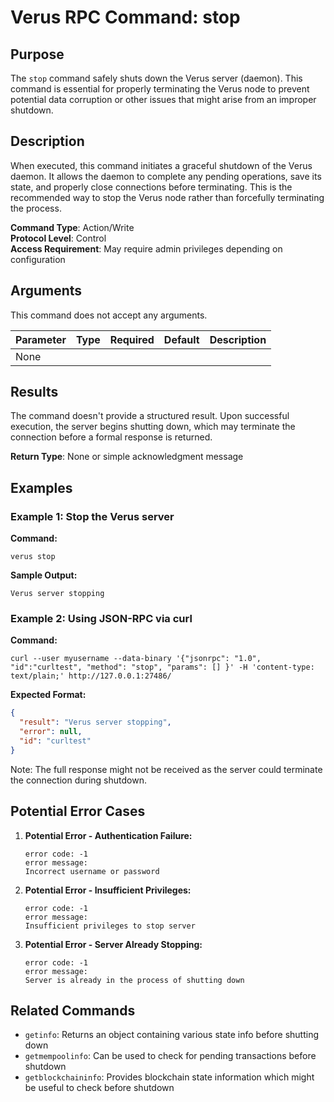 # Verus RPC Command: stop

## Purpose
The `stop` command safely shuts down the Verus server (daemon). This command is essential for properly terminating the Verus node to prevent potential data corruption or other issues that might arise from an improper shutdown.

## Description
When executed, this command initiates a graceful shutdown of the Verus daemon. It allows the daemon to complete any pending operations, save its state, and properly close connections before terminating. This is the recommended way to stop the Verus node rather than forcefully terminating the process.

**Command Type**: Action/Write  
**Protocol Level**: Control  
**Access Requirement**: May require admin privileges depending on configuration

## Arguments
This command does not accept any arguments.

| Parameter | Type | Required | Default | Description |
|-----------|------|----------|---------|-------------|
| None | | | | |

## Results
The command doesn't provide a structured result. Upon successful execution, the server begins shutting down, which may terminate the connection before a formal response is returned.

**Return Type**: None or simple acknowledgment message

## Examples

### Example 1: Stop the Verus server

**Command:**
```
verus stop
```

**Sample Output:**
```
Verus server stopping
```

### Example 2: Using JSON-RPC via curl

**Command:**
```
curl --user myusername --data-binary '{"jsonrpc": "1.0", "id":"curltest", "method": "stop", "params": [] }' -H 'content-type: text/plain;' http://127.0.0.1:27486/
```

**Expected Format:**
```json
{
  "result": "Verus server stopping",
  "error": null,
  "id": "curltest"
}
```
Note: The full response might not be received as the server could terminate the connection during shutdown.

## Potential Error Cases

1. **Potential Error - Authentication Failure:**
   ```
   error code: -1
   error message:
   Incorrect username or password
   ```

2. **Potential Error - Insufficient Privileges:**
   ```
   error code: -1
   error message:
   Insufficient privileges to stop server
   ```

3. **Potential Error - Server Already Stopping:**
   ```
   error code: -1
   error message:
   Server is already in the process of shutting down
   ```

## Related Commands
- `getinfo`: Returns an object containing various state info before shutting down
- `getmempoolinfo`: Can be used to check for pending transactions before shutdown
- `getblockchaininfo`: Provides blockchain state information which might be useful to check before shutdown
